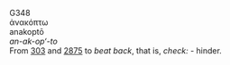 <body>
  <p>G348<br>  ἀνακόπτω  <br> anakoptō  <br><i>an-ak-op‘-to </i><br>From <a href="g0303.htm">303</a> and <a href="g2875.htm">2875</a>  to <i>beat</i> <i>back</i>, that is, <i>check:</i> - hinder.<br></p>
 </body>